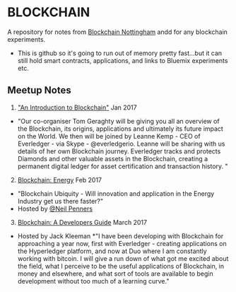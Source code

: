 # BLOCKCHAIN
A repository for notes from [Blockchain Nottingham](https://www.meetup.com/Blockchain-Nottingham/) andd for any blockchain experiments.

- This is github so it's going to run out of memory pretty fast...but it can still hold smart contracts, applications, and links to Bluemix experiments etc.

## Meetup Notes
1. ["An Introduction to Blockchain"](https://github.com/alxstuart/blockchain/blob/master/Introduction_to_blockchain.md) Jan 2017
  *  "Our co-organiser Tom Geraghty will be giving you all an overview of the Blockchain, its origins, applications and ultimately its future impact on the World. We then will be joined by Leanne Kemp - CEO of Everledger - via Skype - @everledgerio. Leanne will be sharing with us details of her own Blockchain journey. Everledger tracks and protects Diamonds and other valuable assets in the Blockchain, creating a permanent digital ledger for asset certification and transaction history. "

2. [Blockchain: Energy](https://github.com/alxstuart/blockchain/blob/master/BlockchainMeeting2.md) Feb 2017
  * "Blockchain Ubiquity - Will innovation and application in the Energy Industry get us there faster?" 
  * Hosted by [@Neil Penners](https://twitter.com/TheNeilPenners)
  
3. [Blockchain: A Developers Guide](https://github.com/alxstuart/blockchain/blob/master/BlockChainMarch2017.md) March 2017
  * Hosted by Jack Kleeman
  *"I have been developing with Blockchain for approaching a year now, first with Everledger - creating applications on the Hyperledger platform, and now at Duo where I am constantly working with bitcoin. I will give a run down of what got me excited about the field, what I perceive to be the useful applications of Blockchain, in money and elsewhere, and what sort of tools are available to begin development without too much of a learning curve." 
